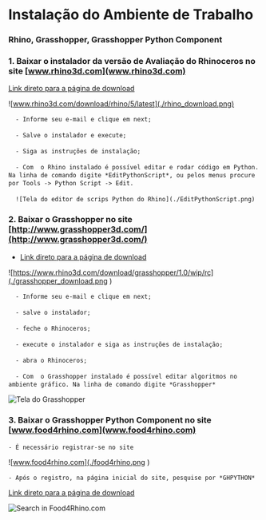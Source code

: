 # Instalação do Ambiente de Trabalho
### Rhino, Grasshopper, Grasshopper Python Component

### 1. Baixar o instalador da versão de Avaliação do Rhinoceros no site [www.rhino3d.com](www.rhino3d.com)

[Link direto para a página de download](www.rhino3d.com/download/rhino/5/latest)


![www.rhino3d.com/download/rhino/5/latest](./rhino_download.png)

      - Informe seu e-mail e clique em next;

      - Salve o instalador e execute;

      - Siga as instruções de instalação;

      - Com  o Rhino instalado é possível editar e rodar código em Python. Na linha de comando digite *EditPythonScript*, ou pelos menus procure por Tools -> Python Script -> Edit.

      ![Tela do editor de scrips Python do Rhino](./EditPythonScript.png)


### 2. Baixar o Grasshopper no site [http://www.grasshopper3d.com/](http://www.grasshopper3d.com/)

   - [Link direto para a página de download](https://www.rhino3d.com/download/grasshopper/1.0/wip/rc)


![https://www.rhino3d.com/download/grasshopper/1.0/wip/rc](./grasshopper_download.png )


      - Informe seu e-mail e clique em next;

      - salve o instalador;

      - feche o Rhinoceros;

      - execute o instalador e siga as instruções de instalação;

      - abra o Rhinoceros;

      - Com  o Grasshopper instalado é possível editar algoritmos no ambiente gráfico. Na linha de comando digite *Grasshopper*


![Tela do Grasshopper](./tela_grasshopper.png=250x )


### 3. Baixar o Grasshopper Python Component no site [www.food4rhino.com](www.food4rhino.com)

    - É necessário registrar-se no site

![www.food4rhino.com](./food4rhino.png )

    - Após o registro, na página inicial do site, pesquise por *GHPYTHON*
 [Link direto para a página de download](http://www.food4rhino.com/app/ghpython#downloads_list)


![Search in Food4Rhino.com](./f4rsearch.png )

    

